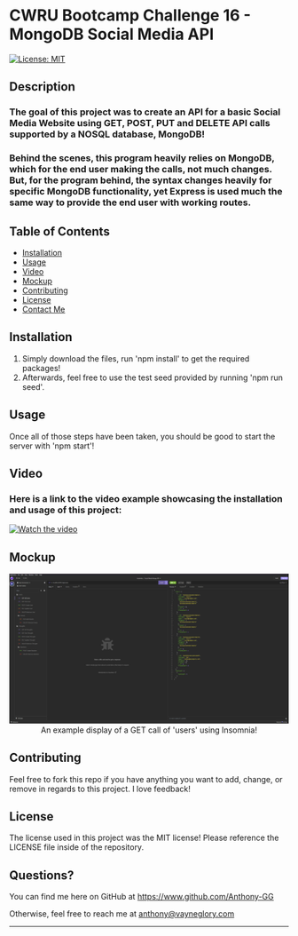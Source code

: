 # CWRU Bootcamp Challenge 16 - MongoDB Social Media API

[![License: MIT](https://img.shields.io/badge/License-MIT-yellow.svg)](https://opensource.org/licenses/MIT)
    
## Description
    
### The goal of this project was to create an API for a basic Social Media Website using GET, POST, PUT and DELETE API calls supported by a NOSQL database, MongoDB!
### Behind the scenes, this program heavily relies on MongoDB, which for the end user making the calls, not much changes. But, for the program behind, the syntax changes heavily for specific MongoDB functionality, yet Express is used much the same way to provide the end user with working routes.

## Table of Contents

- [Installation](#installation)
- [Usage](#usage)
- [Video](#video)
- [Mockup](#mockup)
- [Contributing](#contributing)
- [License](#license)
- [Contact Me](#questions)

## Installation

1. Simply download the files, run 'npm install' to get the required packages!<br>
2. Afterwards, feel free to use the test seed provided by running 'npm run seed'.<br>

## Usage

Once all of those steps have been taken, you should be good to start the server with 'npm start'!

## Video

### Here is a link to the video example showcasing the installation and usage of this project:
[![Watch the video](https://img.youtube.com/vi/SHf8bZjRpYc/maxresdefault.jpg)](https://www.youtube.com/watch?v=SHf8bZjRpYc)

## Mockup
<div style="text-align:center">
    <img src="./assets/img/mongo-social-media-api-GET-final.png" width="1000px" alt="An example display of a GET call of users using Insomnia"><br>
    An example display of a GET call of 'users' using Insomnia!
</div>

## Contributing

Feel free to fork this repo if you have anything you want to add, change, or remove in regards to this project. I love feedback!

## License

The license used in this project was the MIT license! Please reference the LICENSE file inside of the repository.

## Questions?

You can find me here on GitHub at https://www.github.com/Anthony-GG

Otherwise, feel free to reach me at anthony@vayneglory.com

---